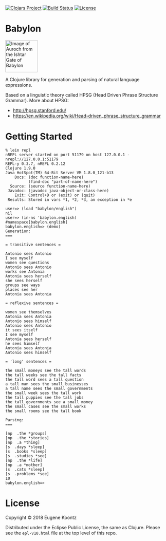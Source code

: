 [![Clojars Project](https://img.shields.io/clojars/v/babylon.svg)](https://clojars.org/babylon)
[![Build Status](https://secure.travis-ci.org/ekoontz/babylon.png?branch=master)](http://travis-ci.org/ekoontz/babylon)
[![License](https://img.shields.io/badge/License-EPL%201.0-red.svg)](https://opensource.org/licenses/EPL-1.0)

# Babylon

<div>
  <a href="https://en.wikipedia.org/wiki/Ishtar_Gate">
    <img alt="Image of Auroch from the Ishtar Gate of Babylon" 
         src="https://www.ancient.eu/uploads/images/738.jpg?v=1485682813" height="100">
  </a>
</div>

A Clojure library for generation and parsing of natural language expressions.

Based on a linguistic theory called HPSG (Head Driven Phrase Structure Grammar). More about HPSG:

- http://hpsg.stanford.edu/
- https://en.wikipedia.org/wiki/Head-driven_phrase_structure_grammar

# Getting Started

```
% lein repl
nREPL server started on port 51179 on host 127.0.0.1 - nrepl://127.0.0.1:51179
REPL-y 0.3.7, nREPL 0.2.12
Clojure 1.9.0
Java HotSpot(TM) 64-Bit Server VM 1.8.0_121-b13
    Docs: (doc function-name-here)
          (find-doc "part-of-name-here")
  Source: (source function-name-here)
 Javadoc: (javadoc java-object-or-class-here)
    Exit: Control+D or (exit) or (quit)
 Results: Stored in vars *1, *2, *3, an exception in *e

user=> (load "babylon/english")
nil
user=> (in-ns 'babylon.english)
#namespace[babylon.english]
babylon.english=> (demo)
Generation:
===

= transitive sentences =

Antonio sees Antonio
I see myself
women see questions
Antonio sees Antonio
works see Antonia
Antonia sees herself
she sees herself
groups see ways
places see her
Antonia sees Antonia

= reflexive sentences =

women see themselves
Antonia sees Antonia
Antonio sees himself
Antonio sees Antonio
it sees itself
I see myself
Antonia sees herself
he sees himself
Antonia sees Antonia
Antonio sees himself

= 'long' sentences =

the small moneys see the tall words
the tall weeks see the tall facts
the tall word sees a tall question
a tall man sees the small businesses
a tall name sees the small governments
the small week sees the tall work
the tall puppies see the tall jobs
the tall governments see a small money
the small cases see the small works
the small rooms see the tall book

Parsing:
===

[np  .the *groups]
[np  .the *stories]
[np  .a *thing]
[s  .days *sleep]
[s  .books *sleep]
[s  .studies *see]
[np  .the *life]
[np  .a *mother]
[s  .cats *sleep]
[s  .problems *see]
10
babylon.english=>
```

# License

Copyright © 2018 Eugene Koontz

Distributed under the Eclipse Public License, the same as Clojure.
Please see the `epl-v10.html` file at the top level of this repo.
